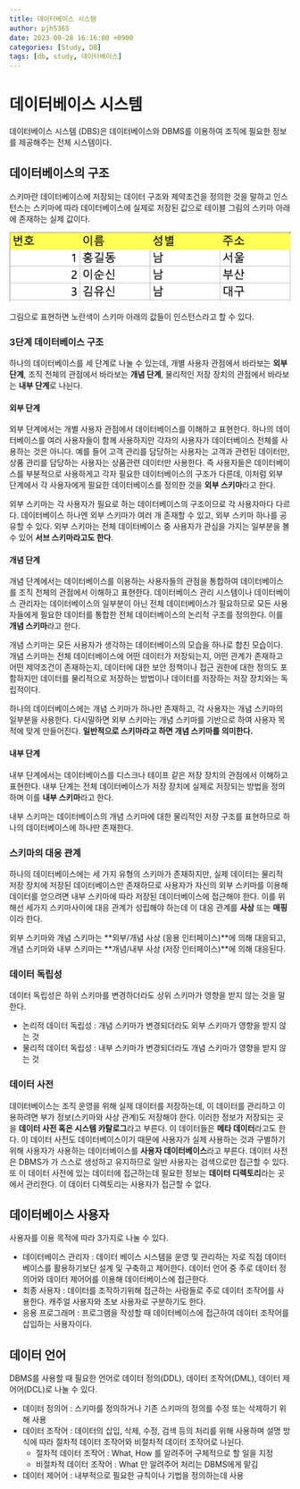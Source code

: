 ```yaml
---
title: 데이터베이스 시스템
author: pjh5365
date: 2023-09-28 16:16:00 +0900
categories: [Study, DB]
tags: [db, study, 데이터베이스]
---
```


# 데이터베이스 시스템

데이터베이스 시스템 (DBS)은 데이터베이스와 DBMS를 이용하여 조직에 필요한 정보를 제공해주는 전체 시스템이다.

## 데이터베이스의 구조

스키마란 데이터베이스에 저장되는 데이터 구조와 제약조건을 정의한 것을 말하고 인스턴스는 스키마에 따라 데이터베이스에 실제로 저장된 값으로 테이블 그림의 스키마 아래에 존재하는 실제 값이다.

![table](/assets/img/2023-09-28-database-3/table.png)

그림으로 표현하면 노란색이 스키마 아래의 값들이 인스턴스라고 할 수 있다.

### 3단계 데이터베이스 구조

하나의 데이터베이스를 세 단계로 나눌 수 있는데, 개별 사용자 관점에서 바라보는 **외부 단계**, 조직 전체의 관점에서 바라보는 **개념 단계**, 물리적인 저장 장치의 관점에서 바라보는 **내부 단계**로 나뉜다.

#### 외부 단계

외부 단계에서는 개별 사용자 관점에서 데이터베이스를 이해하고 표현한다. 하나의 데이터베이스를 여러 사용자들이 함께 사용하지만 각자의 사용자가 데이터베이스 전체를 사용하는 것은 아니다. 예를 들어 고객 관리를 담당하는 사용자는 고객과 관련된 데이터만, 상품 관리를 담당하는 사용자는 상품관련 데이터만 사용한다. 즉 사용자들은 데이터베이스를 부분적으로 사용하게고 각자 필요한 데이터베이스의 구조가 다른데, 이처럼 외부 단계에서 각 사용자에게 필요한 데이터베이스를 정의한 것을 **외부 스키마**라고 한다. 

외부 스키마는 각 사용자가 필요로 하는 데이터베이스의 구조이므로 각 사용자마다 다르다. 데이터베이스 하나엔 외부 스키마가 여러 개 존재할 수 있고, 외부 스키마 하나를 공유할 수 있다. 외부 스키마는 전체 데이터베이스 중 사용자가 관심을 가지는 일부분을 볼 수 있어 **서브 스키마라고도 한다**.

#### 개념 단계

개념 단계에서는 데이터베이스를 이용하는 사용자들의 관점을 통합하여 데이터베이스를 조직 전체의 관점에서 이해하고 표현한다. 데이터베이스 관리 시스템이나 데이터베이스 관리자는 데이터베이스의 일부분이 아닌 전체 데이터베이스가 필요하므로 모든 사용자들에게 필요한 데이터를 통합한 전체 데이터베이스의 논리적 구조를 정의한다. 이를 **개념 스키마**라고 한다.

개념 스키마는 모든 사용자가 생각하는 데이터베이스의 모습을 하나로 합친 모습이다. 개념 스키마는 전체 데이터베이스에 어떤 데이터가 저장되는지, 어떤 관계가 존재하고 어떤 제약조건이 존재하는지, 데이터에 대한 보안 정책이나 접근 권한에 대한 정의도 포함하지만 데이터를 물리적으로 저장하는 방법이나 데이터를 저장하는 저장 장치와는 독립적이다.

하나의 데이터베이스에는 개념 스키마가 하나만 존재하고, 각 사용자는 개념 스키마의 일부분을 사용한다. 다시말하면 외부 스키마는 개념 스키마를 기반으로 하여 사용자 목적에 맞게 만들어진다. **일반적으로 스키마라고 하면 개념 스키마를 의미한다.**

#### 내부 단계

내부 단계에서는 데이터베이스를 디스크나 테이프 같은 저장 장치의 관점에서 이해하고 표현한다. 내부 단계는 전체 데이터베이스가 저장 장치에 실제로 저장되는 방법을 정의하며 이를 **내부 스키마**라고 한다.

내부 스키마는 데이터베이스의 개념 스키마에 대한 물리적인 저장 구조를 표현하므로 하나의 데이터베이스에 하나만 존재한다.

### 스키마의 대응 관계

하나의 데이터베이스에는 세 가지 유형의 스키마가 존재하지만, 실제 데이터는 물리적 저장 장치에 저장된 데이터베이스만 존재하므로 사용자가 자신의 외부 스키마를 이용해 데이터를 얻으려면 내부 스키마에 따라 저장된 데이터베이스에 접근해야 한다. 이를 위해선 세가지 스키마사이에 대응 관계가 성립해야 하는데 이 대응 관계를 **사상** 또는 **매핑**이라 한다. 

외부 스키마와 개념 스키마는 **외부/개념 사상 (응용 인터페이스)**에 의해 대응되고, 개념 스키마와 내부 스키마는 **개념/내부 사상 (저장 인터페이스)**에 의해 대응된다.

### 데이터 독립성

데이터 독립성은 하위 스키마를 변경하더라도 상위 스키마가 영향을 받지 않는 것을 말한다.

- 논리적 데이터 독립성 : 개념 스키마가 변경되더라도 외부 스키마가 영향을 받지 않는 것
- 물리적 데이터 독립성 : 내부 스키마가 변경되더라도 개념 스키마가 영향을 받지 않는 것

### 데이터 사전

데이터베이스는 조직 운영을 위해 실제 데이터를 저장하는데, 이 데이터를 관리하고 이용하려면 부가 정보(스키마와 사상 관계)도 저장해야 한다. 이러한 정보가 저장되는 곳을 **데이터 사전 혹은 시스템 카탈로그**라고 부른다. 이 데이터들은 **메타 데이터**라고도 한다. 이 데이터 사전도 데이터베이스이기 때문에 사용자가 실제 사용하는 것과 구별하기 위해 사용자가 사용하는 데이터베이스를 **사용자 데이터베이스**라고 부른다. 데이터 사전은 DBMS가 가 스스로 생성하고 유지하므로 일반 사용자는 검색으로만 접근할 수 있다. 또 이 데이터 사전에 있는 데이터에 접근하는데 필요한 정보는 **데이터 디렉토리**라는 곳에서 관리한다. 이 데이터 디렉토리는 사용자가 접근할 수 없다.

## 데이터베이스 사용자

사용자를 이용 목적에 따라 3가지로 나눌 수 있다.

- 데이터베이스 관리자 : 데이터 베이스 시스템을 운영 및 관리하는 자로 직접 데이터베이스를 활용하기보단 설계 및 구축하고 제어한다. 데이터 언어 중 주로 데이터 정의어와 데이터 제어어를 이용해 데이터베이스에 접근한다.
- 최종 사용자 : 데이터를 조작하기위해 접근하는 사람들로 주로 데이터 조작어를 사용한다. 캐주얼 사용자와 초보 사용자로 구분하기도 한다.
- 응용 프로그래머 : 프로그램을 작성할 때 데이터베이스에 접근하여 데이터 조작어를 삽입하는 사용자이다.

## 데이터 언어

DBMS를 사용할 때 필요한 언어로 데이터 정의(DDL), 데이터 조작어(DML), 데이터 제어어(DCL)로 나눌 수 있다.

- 데이터 정의어 : 스키마를 정의하거나 기존 스키마의 정의를 수정 또는 삭제하기 위해 사용
- 데이터 조작어 : 데이터의 삽입, 삭제, 수정, 검색 등의 처리를 위해 사용하며 설명 방식에 따라 절차적 데이터 조작어와 비절차적 데이터 조작어로 나뉜다.
  - 절차적 데이터 조작어 : What, How 를 알려주어 구체적으로 할 일을 지정
  - 비절차적 데이터 조작어 : What 만 알려주어 처리는 DBMS에게 맡김
- 데이터 제어어 : 내부적으로 필요한 규칙이나 기법을 정의하는데 사용

